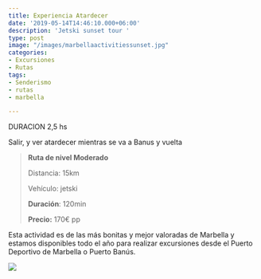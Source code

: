 ```yaml
---
title: Experiencia Atardecer
date: '2019-05-14T14:46:10.000+06:00'
description: 'Jetski sunset tour '
type: post
image: "/images/marbellaactivitiessunset.jpg"
categories:
- Excursiones
- Rutas
tags:
- Senderismo
- rutas
- marbella

---
```

DURACION 2,5 hs

Salir, y ver atardecer mientras se va a Banus y vuelta

> **Ruta de nivel Moderado**
>
> Distancia: 15km
>
> Vehículo: jetski
>
> **Duración**: 120min 
>
> **Precio:** 170€ pp 

Esta actividad es de las más bonitas y mejor valoradas de Marbella y estamos disponibles todo el año para realizar excursiones desde el Puerto Deportivo de Marbella o Puerto Banús.

[![](/images/reserve.png)](https://www.marbellatopactivities.com/contact/ "Contact")